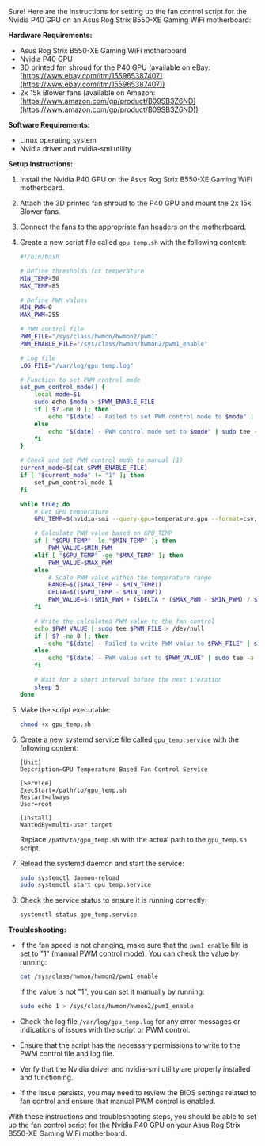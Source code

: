 Sure! Here are the instructions for setting up the fan control script for the Nvidia P40 GPU on an Asus Rog Strix B550-XE Gaming WiFi motherboard:

**Hardware Requirements:**
- Asus Rog Strix B550-XE Gaming WiFi motherboard
- Nvidia P40 GPU
- 3D printed fan shroud for the P40 GPU (available on eBay: [https://www.ebay.com/itm/155965387407](https://www.ebay.com/itm/155965387407))
- 2x 15k Blower fans (available on Amazon: [https://www.amazon.com/gp/product/B09SB3Z6ND](https://www.amazon.com/gp/product/B09SB3Z6ND))

**Software Requirements:**
- Linux operating system
- Nvidia driver and nvidia-smi utility

**Setup Instructions:**

1. Install the Nvidia P40 GPU on the Asus Rog Strix B550-XE Gaming WiFi motherboard.

2. Attach the 3D printed fan shroud to the P40 GPU and mount the 2x 15k Blower fans.

3. Connect the fans to the appropriate fan headers on the motherboard.

4. Create a new script file called `gpu_temp.sh` with the following content:

   ```bash
   #!/bin/bash

   # Define thresholds for temperature
   MIN_TEMP=50
   MAX_TEMP=85

   # Define PWM values
   MIN_PWM=0
   MAX_PWM=255

   # PWM control file
   PWM_FILE="/sys/class/hwmon/hwmon2/pwm1"
   PWM_ENABLE_FILE="/sys/class/hwmon/hwmon2/pwm1_enable"

   # Log file
   LOG_FILE="/var/log/gpu_temp.log"

   # Function to set PWM control mode
   set_pwm_control_mode() {
       local mode=$1
       sudo echo $mode > $PWM_ENABLE_FILE
       if [ $? -ne 0 ]; then
           echo "$(date) - Failed to set PWM control mode to $mode" | sudo tee -a $LOG_FILE
       else
           echo "$(date) - PWM control mode set to $mode" | sudo tee -a $LOG_FILE
       fi
   }

   # Check and set PWM control mode to manual (1)
   current_mode=$(cat $PWM_ENABLE_FILE)
   if [ "$current_mode" != "1" ]; then
       set_pwm_control_mode 1
   fi

   while true; do
       # Get GPU temperature
       GPU_TEMP=$(nvidia-smi --query-gpu=temperature.gpu --format=csv,noheader --id=1)

       # Calculate PWM value based on GPU_TEMP
       if [ "$GPU_TEMP" -le "$MIN_TEMP" ]; then
           PWM_VALUE=$MIN_PWM
       elif [ "$GPU_TEMP" -ge "$MAX_TEMP" ]; then
           PWM_VALUE=$MAX_PWM
       else
           # Scale PWM value within the temperature range
           RANGE=$(($MAX_TEMP - $MIN_TEMP))
           DELTA=$(($GPU_TEMP - $MIN_TEMP))
           PWM_VALUE=$(($MIN_PWM + ($DELTA * ($MAX_PWM - $MIN_PWM) / $RANGE)))
       fi

       # Write the calculated PWM value to the fan control
       echo $PWM_VALUE | sudo tee $PWM_FILE > /dev/null
       if [ $? -ne 0 ]; then
           echo "$(date) - Failed to write PWM value to $PWM_FILE" | sudo tee -a $LOG_FILE
       else
           echo "$(date) - PWM value set to $PWM_VALUE" | sudo tee -a $LOG_FILE
       fi

       # Wait for a short interval before the next iteration
       sleep 5
   done
   ```

5. Make the script executable:

   ```bash
   chmod +x gpu_temp.sh
   ```

6. Create a new systemd service file called `gpu_temp.service` with the following content:

   ```
   [Unit]
   Description=GPU Temperature Based Fan Control Service

   [Service]
   ExecStart=/path/to/gpu_temp.sh
   Restart=always
   User=root

   [Install]
   WantedBy=multi-user.target
   ```

   Replace `/path/to/gpu_temp.sh` with the actual path to the `gpu_temp.sh` script.

7. Reload the systemd daemon and start the service:

   ```bash
   sudo systemctl daemon-reload
   sudo systemctl start gpu_temp.service
   ```

8. Check the service status to ensure it is running correctly:

   ```bash
   systemctl status gpu_temp.service
   ```

**Troubleshooting:**

- If the fan speed is not changing, make sure that the `pwm1_enable` file is set to "1" (manual PWM control mode). You can check the value by running:

  ```bash
  cat /sys/class/hwmon/hwmon2/pwm1_enable
  ```

  If the value is not "1", you can set it manually by running:

  ```bash
  sudo echo 1 > /sys/class/hwmon/hwmon2/pwm1_enable
  ```

- Check the log file `/var/log/gpu_temp.log` for any error messages or indications of issues with the script or PWM control.

- Ensure that the script has the necessary permissions to write to the PWM control file and log file.

- Verify that the Nvidia driver and nvidia-smi utility are properly installed and functioning.

- If the issue persists, you may need to review the BIOS settings related to fan control and ensure that manual PWM control is enabled.

With these instructions and troubleshooting steps, you should be able to set up the fan control script for the Nvidia P40 GPU on your Asus Rog Strix B550-XE Gaming WiFi motherboard.